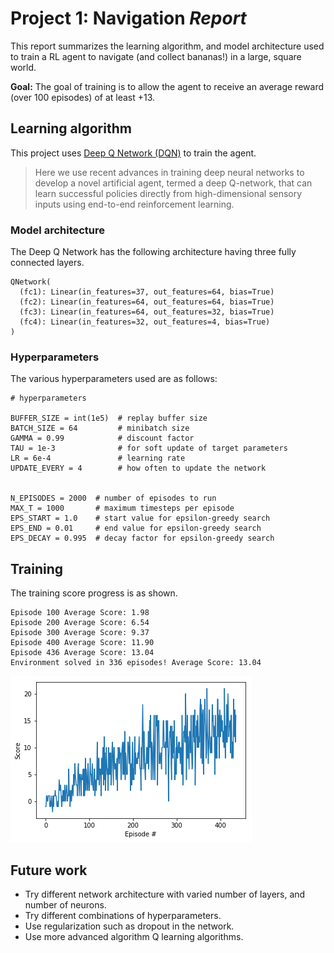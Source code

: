 # Project 1: Navigation *Report*

This report summarizes the learning algorithm, and model architecture used to
train a RL agent to navigate (and collect bananas!) in a large, square world.

**Goal:** The goal of training is to allow the agent to receive an average reward (over 100 episodes) of at least +13.

## Learning algorithm

This project uses [Deep Q Network
(DQN)](https://storage.googleapis.com/deepmind-media/dqn/DQNNaturePaper.pdf) to train the agent.

> Here we use recent advances in training deep neural networks to develop a novel artificial agent, termed a deep Q-network, that can learn successful policies directly from high-dimensional sensory inputs using end-to-end reinforcement learning.

### Model architecture

The Deep Q Network has the following architecture having three fully connected
layers.

```
QNetwork(
  (fc1): Linear(in_features=37, out_features=64, bias=True)
  (fc2): Linear(in_features=64, out_features=64, bias=True)
  (fc3): Linear(in_features=64, out_features=32, bias=True)
  (fc4): Linear(in_features=32, out_features=4, bias=True)
)
```

### Hyperparameters

The various hyperparameters used are as follows:

```
# hyperparameters

BUFFER_SIZE = int(1e5)  # replay buffer size
BATCH_SIZE = 64         # minibatch size
GAMMA = 0.99            # discount factor
TAU = 1e-3              # for soft update of target parameters
LR = 6e-4               # learning rate
UPDATE_EVERY = 4        # how often to update the network


N_EPISODES = 2000  # number of episodes to run
MAX_T = 1000       # maximum timesteps per episode
EPS_START = 1.0    # start value for epsilon-greedy search
EPS_END = 0.01     # end value for epsilon-greedy search
EPS_DECAY = 0.995  # decay factor for epsilon-greedy search
```

## Training

The training score progress is as shown.

```
Episode 100	Average Score: 1.98
Episode 200	Average Score: 6.54
Episode 300	Average Score: 9.37
Episode 400	Average Score: 11.90
Episode 436	Average Score: 13.04
Environment solved in 336 episodes!	Average Score: 13.04
```

![training_navigation.png](training_navigation.png)

## Future work

* Try different network architecture with varied number of layers, and number of neurons.
* Try different combinations of hyperparameters.
* Use regularization such as dropout in the network.
* Use more advanced algorithm Q learning algorithms.

